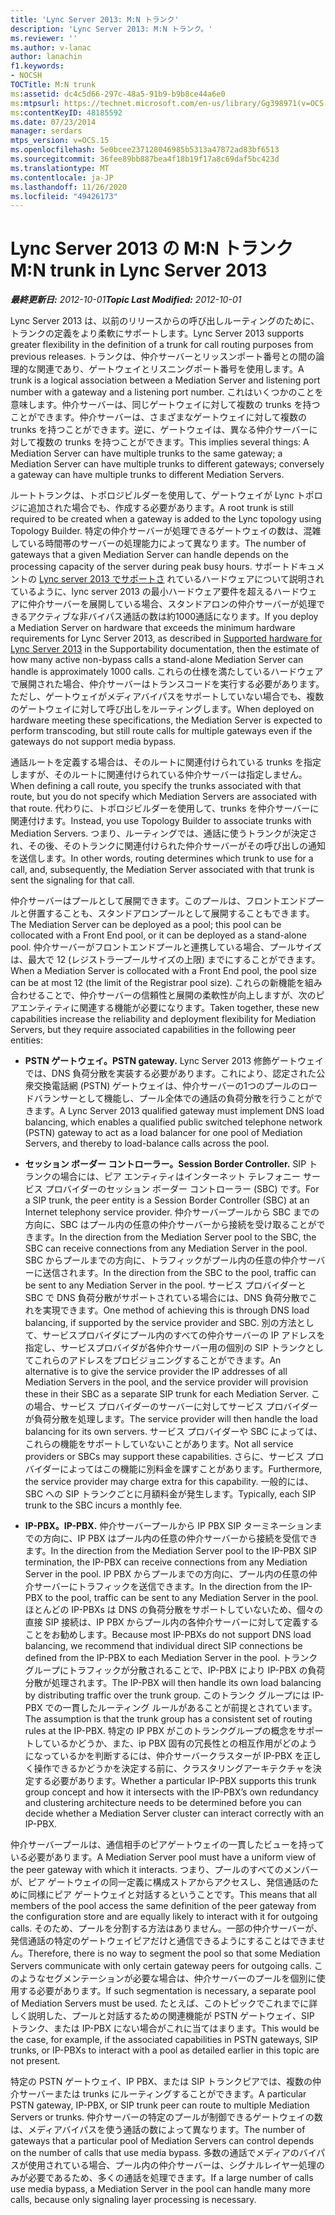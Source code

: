 ```yaml
---
title: 'Lync Server 2013: M:N トランク'
description: 'Lync Server 2013: M:N トランク。'
ms.reviewer: ''
ms.author: v-lanac
author: lanachin
f1.keywords:
- NOCSH
TOCTitle: M:N trunk
ms:assetid: dc4c5d66-297c-48a5-91b9-b9b8ce44a6e0
ms:mtpsurl: https://technet.microsoft.com/en-us/library/Gg398971(v=OCS.15)
ms:contentKeyID: 48185592
ms.date: 07/23/2014
manager: serdars
mtps_version: v=OCS.15
ms.openlocfilehash: 5e0bcee237128046985b5313a47872ad83bf6513
ms.sourcegitcommit: 36fee89bb887bea4f18b19f17a8c69daf5bc423d
ms.translationtype: MT
ms.contentlocale: ja-JP
ms.lasthandoff: 11/26/2020
ms.locfileid: "49426173"
---
```

# <a name="mn-trunk-in-lync-server-2013"></a><span data-ttu-id="94e09-103">Lync Server 2013 の M:N トランク</span><span class="sxs-lookup"><span data-stu-id="94e09-103">M:N trunk in Lync Server 2013</span></span>

<div data-xmlns="http://www.w3.org/1999/xhtml">

<div class="topic" data-xmlns="http://www.w3.org/1999/xhtml" data-msxsl="urn:schemas-microsoft-com:xslt" data-cs="https://msdn.microsoft.com/">

<div data-asp="https://msdn2.microsoft.com/asp">



</div>

<div id="mainSection">

<div id="mainBody"><span data-ttu-id="94e09-104">

<span> </span></span><span class="sxs-lookup"><span data-stu-id="94e09-104">

<span> </span></span></span>

<span data-ttu-id="94e09-105">_**最終更新日:** 2012-10-01_</span><span class="sxs-lookup"><span data-stu-id="94e09-105">_**Topic Last Modified:** 2012-10-01_</span></span>

<span data-ttu-id="94e09-106">Lync Server 2013 は、以前のリリースからの呼び出しルーティングのために、トランクの定義をより柔軟にサポートします。</span><span class="sxs-lookup"><span data-stu-id="94e09-106">Lync Server 2013 supports greater flexibility in the definition of a trunk for call routing purposes from previous releases.</span></span> <span data-ttu-id="94e09-107">トランクは、仲介サーバーとリッスンポート番号との間の論理的な関連であり、ゲートウェイとリスニングポート番号を使用します。</span><span class="sxs-lookup"><span data-stu-id="94e09-107">A trunk is a logical association between a Mediation Server and listening port number with a gateway and a listening port number.</span></span> <span data-ttu-id="94e09-108">これはいくつかのことを意味します。仲介サーバーは、同じゲートウェイに対して複数の trunks を持つことができます。仲介サーバーは、さまざまなゲートウェイに対して複数の trunks を持つことができます。逆に、ゲートウェイは、異なる仲介サーバーに対して複数の trunks を持つことができます。</span><span class="sxs-lookup"><span data-stu-id="94e09-108">This implies several things: A Mediation Server can have multiple trunks to the same gateway; a Mediation Server can have multiple trunks to different gateways; conversely a gateway can have multiple trunks to different Mediation Servers.</span></span>

<span data-ttu-id="94e09-109">ルートトランクは、トポロジビルダーを使用して、ゲートウェイが Lync トポロジに追加された場合でも、作成する必要があります。</span><span class="sxs-lookup"><span data-stu-id="94e09-109">A root trunk is still required to be created when a gateway is added to the Lync topology using Topology Builder.</span></span> <span data-ttu-id="94e09-110">特定の仲介サーバーが処理できるゲートウェイの数は、混雑している時間帯のサーバーの処理能力によって異なります。</span><span class="sxs-lookup"><span data-stu-id="94e09-110">The number of gateways that a given Mediation Server can handle depends on the processing capacity of the server during peak busy hours.</span></span> <span data-ttu-id="94e09-111">サポートドキュメントの [Lync server 2013 でサポートさ](lync-server-2013-supported-hardware.md) れているハードウェアについて説明されているように、lync server 2013 の最小ハードウェア要件を超えるハードウェアに仲介サーバーを展開している場合、スタンドアロンの仲介サーバーが処理できるアクティブな非バイパス通話の数は約1000通話になります。</span><span class="sxs-lookup"><span data-stu-id="94e09-111">If you deploy a Mediation Server on hardware that exceeds the minimum hardware requirements for Lync Server 2013, as described in [Supported hardware for Lync Server 2013](lync-server-2013-supported-hardware.md) in the Supportability documentation, then the estimate of how many active non-bypass calls a stand-alone Mediation Server can handle is approximately 1000 calls.</span></span> <span data-ttu-id="94e09-112">これらの仕様を満たしているハードウェアで展開された場合、仲介サーバーはトランスコードを実行する必要があります。ただし、ゲートウェイがメディアバイパスをサポートしていない場合でも、複数のゲートウェイに対して呼び出しをルーティングします。</span><span class="sxs-lookup"><span data-stu-id="94e09-112">When deployed on hardware meeting these specifications, the Mediation Server is expected to perform transcoding, but still route calls for multiple gateways even if the gateways do not support media bypass.</span></span>

<span data-ttu-id="94e09-113">通話ルートを定義する場合は、そのルートに関連付けられている trunks を指定しますが、そのルートに関連付けられている仲介サーバーは指定しません。</span><span class="sxs-lookup"><span data-stu-id="94e09-113">When defining a call route, you specify the trunks associated with that route, but you do not specify which Mediation Servers are associated with that route.</span></span> <span data-ttu-id="94e09-114">代わりに、トポロジビルダーを使用して、trunks を仲介サーバーに関連付けます。</span><span class="sxs-lookup"><span data-stu-id="94e09-114">Instead, you use Topology Builder to associate trunks with Mediation Servers.</span></span> <span data-ttu-id="94e09-115">つまり、ルーティングでは、通話に使うトランクが決定され、その後、そのトランクに関連付けられた仲介サーバーがその呼び出しの通知を送信します。</span><span class="sxs-lookup"><span data-stu-id="94e09-115">In other words, routing determines which trunk to use for a call, and, subsequently, the Mediation Server associated with that trunk is sent the signaling for that call.</span></span>

<span data-ttu-id="94e09-116">仲介サーバーはプールとして展開できます。このプールは、フロントエンドプールと併置することも、スタンドアロンプールとして展開することもできます。</span><span class="sxs-lookup"><span data-stu-id="94e09-116">The Mediation Server can be deployed as a pool; this pool can be collocated with a Front End pool, or it can be deployed as a stand-alone pool.</span></span> <span data-ttu-id="94e09-117">仲介サーバーがフロントエンドプールと連携している場合、プールサイズは、最大で 12 (レジストラープールサイズの上限) までにすることができます。</span><span class="sxs-lookup"><span data-stu-id="94e09-117">When a Mediation Server is collocated with a Front End pool, the pool size can be at most 12 (the limit of the Registrar pool size).</span></span> <span data-ttu-id="94e09-118">これらの新機能を組み合わせることで、仲介サーバーの信頼性と展開の柔軟性が向上しますが、次のピアエンティティに関連する機能が必要になります。</span><span class="sxs-lookup"><span data-stu-id="94e09-118">Taken together, these new capabilities increase the reliability and deployment flexibility for Mediation Servers, but they require associated capabilities in the following peer entities:</span></span>

  - <span data-ttu-id="94e09-119">**PSTN ゲートウェイ。**</span><span class="sxs-lookup"><span data-stu-id="94e09-119">**PSTN gateway.**</span></span> <span data-ttu-id="94e09-120">Lync Server 2013 修飾ゲートウェイでは、DNS 負荷分散を実装する必要があります。これにより、認定された公衆交換電話網 (PSTN) ゲートウェイは、仲介サーバーの1つのプールのロードバランサーとして機能し、プール全体での通話の負荷分散を行うことができます。</span><span class="sxs-lookup"><span data-stu-id="94e09-120">A Lync Server 2013 qualified gateway must implement DNS load balancing, which enables a qualified public switched telephone network (PSTN) gateway to act as a load balancer for one pool of Mediation Servers, and thereby to load-balance calls across the pool.</span></span>

  - <span data-ttu-id="94e09-121">**セッション ボーダー コントローラー。**</span><span class="sxs-lookup"><span data-stu-id="94e09-121">**Session Border Controller.**</span></span> <span data-ttu-id="94e09-122">SIP トランクの場合には、ピア エンティティはインターネット テレフォニー サービス プロバイダーのセッション ボーダー コントローラー (SBC) です。</span><span class="sxs-lookup"><span data-stu-id="94e09-122">For a SIP trunk, the peer entity is a Session Border Controller (SBC) at an Internet telephony service provider.</span></span> <span data-ttu-id="94e09-123">仲介サーバープールから SBC までの方向に、SBC はプール内の任意の仲介サーバーから接続を受け取ることができます。</span><span class="sxs-lookup"><span data-stu-id="94e09-123">In the direction from the Mediation Server pool to the SBC, the SBC can receive connections from any Mediation Server in the pool.</span></span> <span data-ttu-id="94e09-124">SBC からプールまでの方向に、トラフィックがプール内の任意の仲介サーバーに送信されます。</span><span class="sxs-lookup"><span data-stu-id="94e09-124">In the direction from the SBC to the pool, traffic can be sent to any Mediation Server in the pool.</span></span> <span data-ttu-id="94e09-125">サービス プロバイダーと SBC で DNS 負荷分散がサポートされている場合には、DNS 負荷分散でこれを実現できます。</span><span class="sxs-lookup"><span data-stu-id="94e09-125">One method of achieving this is through DNS load balancing, if supported by the service provider and SBC.</span></span> <span data-ttu-id="94e09-126">別の方法として、サービスプロバイダにプール内のすべての仲介サーバーの IP アドレスを指定し、サービスプロバイダが各仲介サーバー用の個別の SIP トランクとしてこれらのアドレスをプロビジョニングすることができます。</span><span class="sxs-lookup"><span data-stu-id="94e09-126">An alternative is to give the service provider the IP addresses of all Mediation Servers in the pool, and the service provider will provision these in their SBC as a separate SIP trunk for each Mediation Server.</span></span> <span data-ttu-id="94e09-127">この場合、サービス プロバイダーのサーバーに対してサービス プロバイダーが負荷分散を処理します。</span><span class="sxs-lookup"><span data-stu-id="94e09-127">The service provider will then handle the load balancing for its own servers.</span></span> <span data-ttu-id="94e09-128">サービス プロバイダーや SBC によっては、これらの機能をサポートしていないことがあります。</span><span class="sxs-lookup"><span data-stu-id="94e09-128">Not all service providers or SBCs may support these capabilities.</span></span> <span data-ttu-id="94e09-129">さらに、サービス プロバイダーによってはこの機能に別料金を課すことがあります。</span><span class="sxs-lookup"><span data-stu-id="94e09-129">Furthermore, the service provider may charge extra for this capability.</span></span> <span data-ttu-id="94e09-130">一般的には、SBC への SIP トランクごとに月額料金が発生します。</span><span class="sxs-lookup"><span data-stu-id="94e09-130">Typically, each SIP trunk to the SBC incurs a monthly fee.</span></span>

  - <span data-ttu-id="94e09-131">**IP-PBX。**</span><span class="sxs-lookup"><span data-stu-id="94e09-131">**IP-PBX.**</span></span> <span data-ttu-id="94e09-132">仲介サーバープールから IP PBX SIP ターミネーションまでの方向に、IP PBX はプール内の任意の仲介サーバーから接続を受信できます。</span><span class="sxs-lookup"><span data-stu-id="94e09-132">In the direction from the Mediation Server pool to the IP-PBX SIP termination, the IP-PBX can receive connections from any Mediation Server in the pool.</span></span> <span data-ttu-id="94e09-133">IP PBX からプールまでの方向に、プール内の任意の仲介サーバーにトラフィックを送信できます。</span><span class="sxs-lookup"><span data-stu-id="94e09-133">In the direction from the IP-PBX to the pool, traffic can be sent to any Mediation Server in the pool.</span></span> <span data-ttu-id="94e09-134">ほとんどの IP-PBXs は DNS の負荷分散をサポートしていないため、個々の直接 SIP 接続は、IP PBX からプール内の各仲介サーバーに対して定義することをお勧めします。</span><span class="sxs-lookup"><span data-stu-id="94e09-134">Because most IP-PBXs do not support DNS load balancing, we recommend that individual direct SIP connections be defined from the IP-PBX to each Mediation Server in the pool.</span></span> <span data-ttu-id="94e09-135">トランク グループにトラフィックが分散されることで、IP-PBX により IP-PBX の負荷分散が処理されます。</span><span class="sxs-lookup"><span data-stu-id="94e09-135">The IP-PBX will then handle its own load balancing by distributing traffic over the trunk group.</span></span> <span data-ttu-id="94e09-136">このトランク グループには IP-PBX での一貫したルーティング ルールがあることが前提とされています。</span><span class="sxs-lookup"><span data-stu-id="94e09-136">The assumption is that the trunk group has a consistent set of routing rules at the IP-PBX.</span></span> <span data-ttu-id="94e09-137">特定の IP PBX がこのトランクグループの概念をサポートしているかどうか、また、ip PBX 固有の冗長性との相互作用がどのようになっているかを判断するには、仲介サーバークラスターが IP-PBX を正しく操作できるかどうかを決定する前に、クラスタリングアーキテクチャを決定する必要があります。</span><span class="sxs-lookup"><span data-stu-id="94e09-137">Whether a particular IP-PBX supports this trunk group concept and how it intersects with the IP-PBX’s own redundancy and clustering architecture needs to be determined before you can decide whether a Mediation Server cluster can interact correctly with an IP-PBX.</span></span>

<span data-ttu-id="94e09-138">仲介サーバープールは、通信相手のピアゲートウェイの一貫したビューを持っている必要があります。</span><span class="sxs-lookup"><span data-stu-id="94e09-138">A Mediation Server pool must have a uniform view of the peer gateway with which it interacts.</span></span> <span data-ttu-id="94e09-139">つまり、プールのすべてのメンバーが、ピア ゲートウェイの同一定義に構成ストアからアクセスし、発信通話のために同様にピア ゲートウェイと対話するということです。</span><span class="sxs-lookup"><span data-stu-id="94e09-139">This means that all members of the pool access the same definition of the peer gateway from the configuration store and are equally likely to interact with it for outgoing calls.</span></span> <span data-ttu-id="94e09-140">そのため、プールを分割する方法はありません。一部の仲介サーバーが、発信通話の特定のゲートウェイピアだけと通信できるようにすることはできません。</span><span class="sxs-lookup"><span data-stu-id="94e09-140">Therefore, there is no way to segment the pool so that some Mediation Servers communicate with only certain gateway peers for outgoing calls.</span></span> <span data-ttu-id="94e09-141">このようなセグメンテーションが必要な場合は、仲介サーバーのプールを個別に使用する必要があります。</span><span class="sxs-lookup"><span data-stu-id="94e09-141">If such segmentation is necessary, a separate pool of Mediation Servers must be used.</span></span> <span data-ttu-id="94e09-142">たとえば、このトピックでこれまでに詳しく説明した、プールと対話するための関連機能が PSTN ゲートウェイ、SIP トランク、または IP-PBX にない場合がこれに当てはまります。</span><span class="sxs-lookup"><span data-stu-id="94e09-142">This would be the case, for example, if the associated capabilities in PSTN gateways, SIP trunks, or IP-PBXs to interact with a pool as detailed earlier in this topic are not present.</span></span>

<span data-ttu-id="94e09-143">特定の PSTN ゲートウェイ、IP PBX、または SIP トランクピアでは、複数の仲介サーバーまたは trunks にルーティングすることができます。</span><span class="sxs-lookup"><span data-stu-id="94e09-143">A particular PSTN gateway, IP-PBX, or SIP trunk peer can route to multiple Mediation Servers or trunks.</span></span> <span data-ttu-id="94e09-144">仲介サーバーの特定のプールが制御できるゲートウェイの数は、メディアバイパスを使う通話の数によって異なります。</span><span class="sxs-lookup"><span data-stu-id="94e09-144">The number of gateways that a particular pool of Mediation Servers can control depends on the number of calls that use media bypass.</span></span> <span data-ttu-id="94e09-145">多数の通話でメディアのバイパスが使用されている場合、プール内の仲介サーバーは、シグナルレイヤー処理のみが必要であるため、多くの通話を処理できます。</span><span class="sxs-lookup"><span data-stu-id="94e09-145">If a large number of calls use media bypass, a Mediation Server in the pool can handle many more calls, because only signaling layer processing is necessary.</span></span>

<span data-ttu-id="94e09-146"></div>

<span> </span>

</div>

</div>

</span><span class="sxs-lookup"><span data-stu-id="94e09-146"></div>

<span> </span>

</div>

</div>

</span></span></div>

